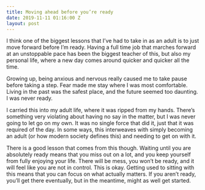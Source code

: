 ```yaml
---
title: Moving ahead before you’re ready
date: 2019-11-11 01:16:00 Z
layout: post
---
```


I think one of the biggest lessons that I’ve had to take in as an adult is to just move forward before I’m ready. Having a full time job that marches forward at an unstoppable pace has been the biggest teacher of this, but also my personal life, where a new day comes around quicker and quicker all the time.

Growing up, being anxious and nervous really caused me to take pause before taking a step. Fear made me stay where I was most comfortable. Living in the past was the safest place, and the future seemed too daunting. I was never ready.

I carried this into my adult life, where it was ripped from my hands. There’s something very violating about having no say in the matter, but I was never going to let go on my own. It was no single force that did it, just that it was required of the day. In some ways, this interweaves with simply becoming an adult (or how modern society defines this) and needing to get on with it.

There is a good lesson that comes from this though. Waiting until you are absolutely ready means that you miss out on a lot, and you keep yourself from fully enjoying your life. There will be mess, you won’t be ready, and it will feel like you are not in control. This is okay. Getting used to sitting with this means that you can focus on what actually matters. If you aren’t ready, you’ll get there eventually, but in the meantime, might as well get started.